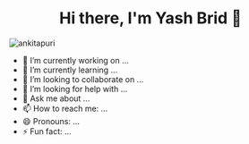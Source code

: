 <h1 align=center> Hi there, I'm Yash Brid 👋</h1>


<p align="left"> <img src="https://komarev.com/ghpvc/?username=yashbrid03" alt="ankitapuri" /> </p>

- 🔭 I’m currently working on ...
- 🌱 I’m currently learning ...
- 👯 I’m looking to collaborate on ...
- 🤔 I’m looking for help with ...
- 💬 Ask me about ...
- 📫 How to reach me: ...
- 😄 Pronouns: ...
- ⚡ Fun fact: ...

